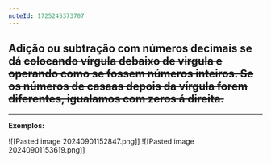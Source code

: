 ```yaml
---
noteId: 1725245373707
---
```


## Adição ou subtração com **números decimais** se dá ~~colocando vírgula debaixo de virgula e operando como se fossem números inteiros. Se os números de casaas depois da vírgula forem diferentes, igualamos com zeros á direita.~~

---

**Exemplos:**

![[Pasted image 20240901152847.png]]
![[Pasted image 20240901153619.png]]
